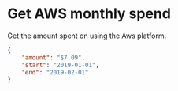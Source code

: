 # Get AWS monthly spend

Get the amount spent on using the Aws platform.

```json
{
    "amount": "$7.09",
    "start": "2019-01-01",
    "end": "2019-02-01"
}
```
